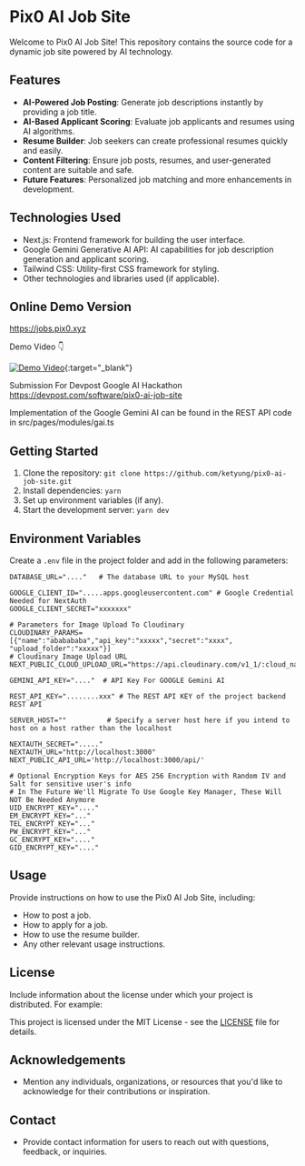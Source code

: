 # Pix0 AI Job Site

Welcome to Pix0 AI Job Site! This repository contains the source code for a dynamic job site powered by AI technology.

## Features

- **AI-Powered Job Posting**: Generate job descriptions instantly by providing a job title.
- **AI-Based Applicant Scoring**: Evaluate job applicants and resumes using AI algorithms.
- **Resume Builder**: Job seekers can create professional resumes quickly and easily.
- **Content Filtering**: Ensure job posts, resumes, and user-generated content are suitable and safe.
- **Future Features**: Personalized job matching and more enhancements in development.

## Technologies Used

- Next.js: Frontend framework for building the user interface.
- Google Gemini Generative AI API: AI capabilities for job description generation and applicant scoring.
- Tailwind CSS: Utility-first CSS framework for styling.
- Other technologies and libraries used (if applicable).

## Online Demo Version
https://jobs.pix0.xyz

Demo Video :point_down:

[![Demo Video](https://img.youtube.com/vi/PGfsemT04po/0.jpg)](https://www.youtube.com/watch?v=PGfsemT04po){:target="_blank"}

Submission For Devpost Google AI Hackathon
https://devpost.com/software/pix0-ai-job-site

Implementation of the Google Gemini AI can be found in the REST API code in src/pages/modules/gai.ts

## Getting Started

1. Clone the repository: `git clone https://github.com/ketyung/pix0-ai-job-site.git`
2. Install dependencies: `yarn`
3. Set up environment variables (if any).
4. Start the development server: `yarn dev`

## Environment Variables

Create a `.env` file in the project folder and add in the following parameters:

```plaintext
DATABASE_URL="...."   # The database URL to your MySQL host

GOOGLE_CLIENT_ID=".....apps.googleusercontent.com" # Google Credential Needed for NextAuth
GOOGLE_CLIENT_SECRET="xxxxxxx"

# Parameters for Image Upload To Cloudinary
CLOUDINARY_PARAMS=[{"name":"ababababa","api_key":"xxxxx","secret":"xxxx", "upload_folder":"xxxxx"}]
# Cloudinary Image Upload URL
NEXT_PUBLIC_CLOUD_UPLOAD_URL="https://api.cloudinary.com/v1_1/:cloud_name/image/"

GEMINI_API_KEY="...."  # API Key For GOOGLE Gemini AI 

REST_API_KEY="........xxx" # The REST API KEY of the project backend REST API

SERVER_HOST=""          # Specify a server host here if you intend to host on a host rather than the localhost

NEXTAUTH_SECRET="....."  
NEXTAUTH_URL="http://localhost:3000"
NEXT_PUBLIC_API_URL='http://localhost:3000/api/'

# Optional Encryption Keys for AES 256 Encryption with Random IV and Salt for sensitive user's info
# In The Future We'll Migrate To Use Google Key Manager, These Will NOT Be Needed Anymore
UID_ENCRYPT_KEY="...."
EM_ENCRYPT_KEY="..."
TEL_ENCRYPT_KEY="..."
PW_ENCRYPT_KEY="..."
GC_ENCRYPT_KEY="...."
GID_ENCRYPT_KEY="...."
```

## Usage

Provide instructions on how to use the Pix0 AI Job Site, including:

- How to post a job.
- How to apply for a job.
- How to use the resume builder.
- Any other relevant usage instructions.

## License

Include information about the license under which your project is distributed. For example:

This project is licensed under the MIT License - see the [LICENSE](LICENSE) file for details.

## Acknowledgements

- Mention any individuals, organizations, or resources that you'd like to acknowledge for their contributions or inspiration.

## Contact

- Provide contact information for users to reach out with questions, feedback, or inquiries.

